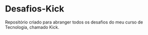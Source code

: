 # Desafios-Kick
Repositório criado para abranger todos os desafios do meu curso de Tecnologia, chamado Kick.
